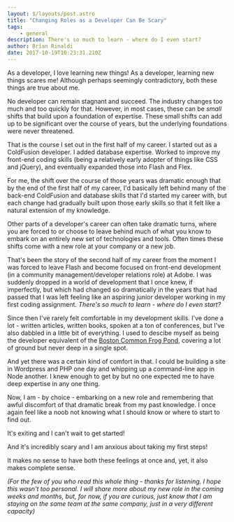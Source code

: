 ```yaml
---
layout: $/layouts/post.astro
title: "Changing Roles as a Developer Can Be Scary"
tags:
    - general
description: There's so much to learn - where do I even start?
author: Brian Rinaldi
date: 2017-10-19T10:23:31.210Z
---
```


As a developer, I love learning new things! As a developer, learning new things scares me! Although perhaps seemingly contradictory, both these things are true about me.

No developer can remain stagnant and succeed. The industry changes too much and too quickly for that. However, in most cases, these can be _small_ shifts that build upon a foundation of expertise. These small shifts can add up to be significant over the course of years, but the underlying foundations were never threatened.

That is the course I set out in the first half of my career. I started out as a ColdFusion developer. I added database expertise. Worked to improve my front-end coding skills (being a relatively early adopter of things like CSS and jQuery), and eventually expanded those into Flash and Flex.

For me, the shift over the course of those years was dramatic enough that by the end of the first half of my career, I'd basically left behind many of the back-end ColdFusion and database skills that I'd started my career with, but each change had gradually built upon those early skills so that it felt like a natural extension of my knowledge.

Other parts of a developer's career can often take dramatic turns, where you are forced to or choose to leave behind much of what you know to embark on an entirely new set of technologies and tools. Often times these shifts come with a new role at your company or a new job.

That's been the story of the second half of my career from the moment I was forced to leave Flash and become focused on front-end development (in a community management/developer relations role) at Adobe. I was suddenly dropped in a world of development that I once knew, if imperfectly, but which had changed so dramatically in the years that had passed that I was left feeling like an aspiring junior developer working in my first coding assignment. _There's so much to learn - where do I even start?_

Since then I've rarely felt comfortable in my development skills. I've done a lot - written articles, written books, spoken at a ton of conferences, but I've also dabbled in a little bit of everything. I used to descibe myself as being the developer equivalent of the [Boston Common Frog Pond](https://bostonfrogpond.com/), covering a lot of ground but never deep in a single spot.

And yet there was a certain kind of comfort in that. I could be building a site in Wordpress and PHP one day and whipping up a command-line app in Node another. I knew enough to get by but no one expected me to have deep expertise in any one thing.

Now, I am - by choice - embarking on a new role and remembering that awful discomfort of that  dramatic break from my past knowledge. I once again feel like a noob not knowing what I should know or where to start to find out.

It's exiting and I can't wait to get started!

And it's incredibly scary and I am anxious about taking my first steps!

It makes no sense to have both these feelings at once and, yet, it also makes complete sense.

_(For the few of you who read this whole thing - thanks for listening. I hope this wasn't too personal. I will share more about my new role in the coming weeks and months, but, for now, if you are curious, just know that I am staying on the same team at the same company, just in a very different capacity)_